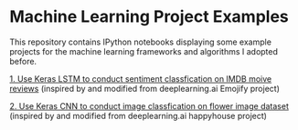 # Machine Learning Project Examples
This repository contains IPython notebooks displaying some example projects for the machine learning frameworks and algorithms I adopted before. 

[1. Use Keras LSTM to conduct sentiment classfication on IMDB moive reviews](https://nbviewer.jupyter.org/github/lawrencechiukj/machine-learning-project-examples/blob/master/imdb-reviews-sentiment-classification.ipynb) (inspired by and modified from deeplearning.ai Emojify project)

[2. Use Keras CNN to conduct image classfication on flower image dataset](https://nbviewer.jupyter.org/github/lawrencechiukj/machine-learning-project-examples/blob/master/flower-image-classification.ipynb) (inspired by and modified from deeplearning.ai happyhouse project)

